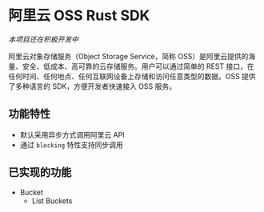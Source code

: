 # 阿里云 OSS Rust SDK

*本项目还在积极开发中*

阿里云对象存储服务（Object Storage Service，简称 OSS）是阿里云提供的海量、安全、低成本、高可靠的云存储服务。用户可以通过简单的 REST 接口，在任何时间、任何地点、任何互联网设备上存储和访问任意类型的数据。OSS 提供了多种语言的 SDK，方便开发者快速接入 OSS 服务。

## 功能特性

- 默认采用异步方式调用阿里云 API
- 通过 `blocking` 特性支持同步调用

## 已实现的功能

- Bucket
  - List Buckets
